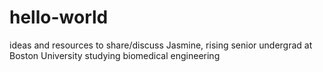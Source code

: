 # hello-world
ideas and resources to share/discuss
Jasmine, rising senior undergrad at Boston University studying biomedical engineering
